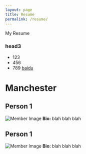 ```yaml
---
layout: page
title: Resume
permalink: /resume/
---
```


My Resume
### head3
- 123
- 456
- 789
[baidu](https://www.baidu.com)
# Manchester
## Person 1
![Member Image](https://jinbooooom.github.io/assets/img/icons/android-chrome-256x256.png?v=qA3OXqyw77 "Member 1")
**Bio:**
blah blah blah
## Person 1
![Member Image](https://jinbooooom.github.io/assets/img/posts/sources/favicon.ico?v=qA3OXqyw77 "Member 1")
**Bio:**
blah blah blah

